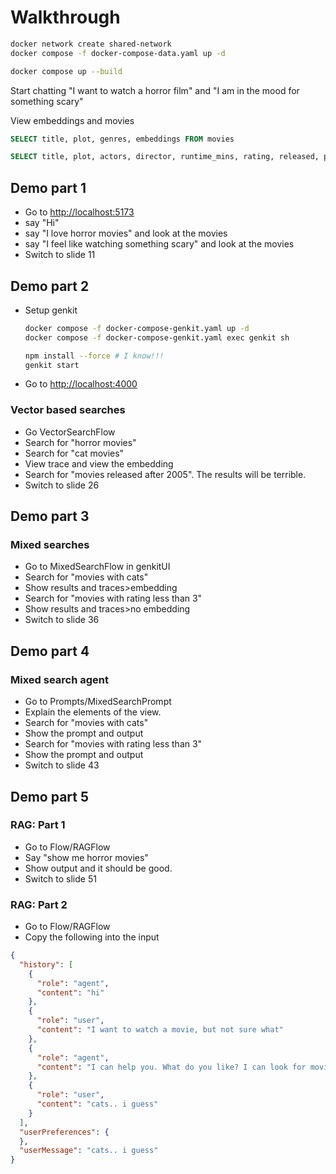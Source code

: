 # Walkthrough

```sh
docker network create shared-network
docker compose -f docker-compose-data.yaml up -d
```

```sh
docker compose up --build 
```


Start chatting "I want to watch a horror film" and "I am in the mood for something scary"

View embeddings and movies

```sql
SELECT title, plot, genres, embeddings FROM movies
```

```sql
SELECT title, plot, actors, director, runtime_mins, rating, released, poster FROM movies
```

## Demo part 1

- Go to <http://localhost:5173>
- say "Hi"
- say "I love horror movies" and look at the movies
- say "I feel like watching something scary" and look at the movies
- Switch to slide 11

## Demo part 2

- Setup genkit

    ```sh
    docker compose -f docker-compose-genkit.yaml up -d
    docker compose -f docker-compose-genkit.yaml exec genkit sh
    ```

    ```sh
    npm install --force # I know!!!
    genkit start
    ```

- Go to <http://localhost:4000>

### Vector based searches

- Go VectorSearchFlow
- Search for "horror movies"
- Search for "cat movies"
- View trace and view the embedding
- Search for "movies released after 2005". The results will be terrible.
- Switch to slide 26

## Demo part 3

### Mixed searches

- Go to MixedSearchFlow in genkitUI
- Search for "movies with cats"
- Show results and traces>embedding
- Search for "movies with rating less than 3"
- Show results and traces>no embedding
- Switch to slide 36

## Demo part 4

### Mixed search agent

- Go to Prompts/MixedSearchPrompt
- Explain the elements of the view.
- Search for "movies with cats"
- Show the prompt and output
- Search for "movies with rating less than 3"
- Show the prompt and output
- Switch to slide 43

## Demo part 5

### RAG: Part 1

- Go to Flow/RAGFlow
- Say "show me horror movies"
- Show output and it should be good.
- Switch to slide 51

### RAG: Part 2

- Go to Flow/RAGFlow
- Copy the following into the input

```json
{
  "history": [
    {
      "role": "agent",
      "content": "hi"
    },
    {
      "role": "user",
      "content": "I want to watch a movie, but not sure what"
    },
    {
      "role": "agent",
      "content": "I can help you. What do you like? I can look for movies with those themes"
    },
    {
      "role": "user",
      "content": "cats.. i guess"
    }
  ],
  "userPreferences": {
  },
  "userMessage": "cats.. i guess"
}
```
